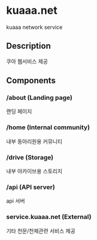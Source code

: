 # kuaaa.net
kuaaa network service

## Description
쿠아 웹서비스 제공

## Components
### /about (Landing page)
랜딩 페이지

### /home (Internal community)
내부 동아리원용 커뮤니티

### /drive (Storage)
내부 아카이브용 스토리지

### /api (API server)
api 서버

### service.kuaaa.net (External)
기타 천문/천체관련 서비스 제공

